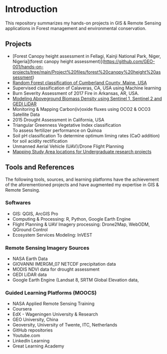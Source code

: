 # Introduction
This repository summarizes my hands-on projects in GIS & Remote Sensing applications in Forest management and environmental conservation.
## Projects
- [Forest Canopy height assessment in Fellagi, Kainji National Park, Niger, Nigeria](forest canopy height assessment)](https://github.com/GEO-001/hands-on-projects/tree/main/Project%20files/forest%20canopy%20height%20assessment)
- [Random Forest classification of Cumberland County, Maine, USA](AGBD)
- Supervised classification of Calaveras, CA, USA using Machine learning
- Burn Severity Assessment of 2017 Fire in Arkansas, AR, USA.
- [Modeling Aboveground Biomass Density using Sentinel 1, Sentinel 2 and GEDI LiDAR](https://code.earthengine.google.com/f2561a93702c749269f1a932b73b1965?noload=1)
- Monitoring & Mapping Carbon(iv)oxide fluxes using OCO2 & OCO3 Satellite Data
- 2015 Drought Assessment in California, USA
- Triangular Greenness Vegetative Index classification <br> To assess fertilizer performance on Quinoa
- Soil pH classification
  To determine optimum liming rates (CaO addition) for soil acidity rectification
- Unmanned Aerial Vehicle (UAV)/Drone Flight Planning<br>
- [Mapping Study Area locations for Undergraduate research projects](study_area)

## Tools and References
The following tools, sources, and learning platforms have the achievement of the aforementioned projects and have augmented my expertise in GIS & Remote Sensing.
### Softwares
- GIS: QGIS, ArcGIS Pro
- Computing & Processing: R, Python, Google Earth Engine
- Flight Planning & UAV Imagery processing: Drone2Map, WebODM, QGround Control
- Ecosystem Services Modeling: InVEST
  
### Remote Sensing Imagery Sources
- NASA Earth Data
- GIOVANNI IMERGM_07 NETCDF precipitation data
- MODIS NDVI data for drought assessment
- GEDI LiDAR data
- Google Earth Engine (Landsat 8, SRTM Global Elevation data,

### Guided Learning Platforms (MOOCS)
- NASA Applied Remote Sensing Training
- Coursera
- EdX - Wageningen University & Research
- GEO University, China
- Geoversity, University of Twente, ITC, Netherlands
- GitHub repositories
- Youtube.com
- LinkedIn Learning
- Great Learning Academy
  

